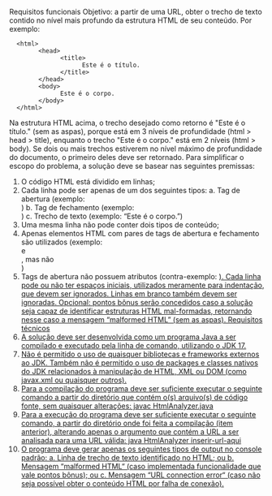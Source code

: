 Requisitos funcionais
Objetivo: a partir de uma URL, obter o trecho de texto contido no
nível mais profundo da estrutura HTML de seu conteúdo. Por
exemplo:

      <html>
            <head>
                  <title>
                        Este é o título.
                  </title>
            </head>
            <body>
                  Este é o corpo.
            </body>
      </html>
      
Na estrutura HTML acima, o trecho desejado como retorno é "Este
é o título." (sem as aspas), porque está em 3 níveis de
profundidade (html > head > title), enquanto o trecho "Este
é o corpo." está em 2 níveis (html > body). Se dois ou mais
trechos estiverem no nível máximo de profundidade do documento,
o primeiro deles deve ser retornado.
Para simplificar o escopo do problema, a solução deve se basear
nas seguintes premissas:
1. O código HTML está dividido em linhas;
2. Cada linha pode ser apenas de um dos seguintes tipos:
a. Tag de abertura (exemplo: <div>)
b. Tag de fechamento (exemplo: </div>)
c. Trecho de texto (exemplo: “Este é o corpo.”)
3. Uma mesma linha não pode conter dois tipos de conteúdo;
4. Apenas elementos HTML com pares de tags de abertura e
fechamento são utilizados (exemplo: <div> e </div>, mas
não <br/>)
5. Tags de abertura não possuem atributos (contra-exemplo:
<a href=”link”>).
Cada linha pode ou não ter espaços iniciais, utilizados meramente
para indentação, que devem ser ignorados. Linhas em branco
também devem ser ignoradas.
Opcional: pontos bônus serão concedidos caso a solução seja
capaz de identificar estruturas HTML mal-formadas, retornando
nesse caso a mensagem “malformed HTML” (sem as aspas).
Requisitos técnicos
1. A solução deve ser desenvolvida como um programa Java a
ser compilado e executado pela linha de comando, utilizando o
JDK 17.
2. Não é permitido o uso de quaisquer bibliotecas e frameworks
externos ao JDK. Também não é permitido o uso de packages
e classes nativos do JDK relacionados à manipulação de
HTML, XML ou DOM (como javax.xml ou quaisquer outros).
3. Para a compilação do programa deve ser suficiente executar o
seguinte comando a partir do diretório que contém o(s)
arquivo(s) de código fonte, sem quaisquer alterações:
javac HtmlAnalyzer.java
4. Para a execução do programa deve ser suficiente executar o
seguinte comando, a partir do diretório onde foi feita a
compilação (item anterior), alterando apenas o argumento que
contém a URL a ser analisada para uma URL válida:
java HtmlAnalyzer inserir-url-aqui
5. O programa deve gerar apenas os seguintes tipos de output no
console padrão:
a. Linha de trecho de texto identificado no HTML; ou
b. Mensagem “malformed HTML“ (caso implementada
funcionalidade que vale pontos bônus); ou
c. Mensagem “URL connection error“ (caso não seja
possível obter o conteúdo HTML por falha de conexão).

